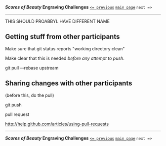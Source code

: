 **_Scores of Beauty_ Engraving Challenges**
[`<= previous`](4-learning-git.md)
[`main page`](http://github.com/engraving-challenges/main/)
`next =>`

-------------------------------------------


THIS SHOULD PROABBYL HAVE DIFFERENT NAME

Getting stuff from other participants
-------------------------------------

Make sure that git status reports "working directory clean"

Make clear that this is needed *before any attempt to push*.

git pull --rebase upstream 


Sharing changes with other participants
---------------------------------------

(before this, do the pull)

git push

pull request

http://help.github.com/articles/using-pull-requests


-------------------------------------------
**_Scores of Beauty_ Engraving Challenges**
[`<= previous`](4-learning-git.md)
[`main page`](http://github.com/engraving-challenges/main/)
`next =>`
